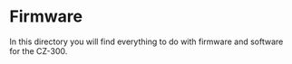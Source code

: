 # Firmware
In this directory you will find everything to do with firmware and software for the CZ-300. 
